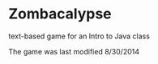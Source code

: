 Zombacalypse
============

text-based game for an Intro to Java class

The game was last modified 8/30/2014
